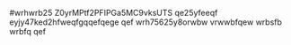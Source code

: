 #wrhwrb25
Z0yrMPtf2PFIPGa5MC9vksUTS
qe25yfeeqf
eyjy47ked2hfweqfgqqefqege
qef
wrh75625y8orwbw
vrwwbfqew
wrbsfb
wrbfq
qef
